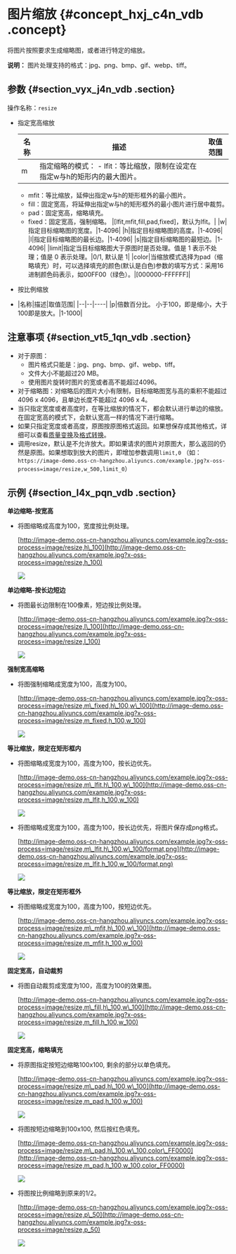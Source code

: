 # 图片缩放 {#concept_hxj_c4n_vdb .concept}

将图片按照要求生成缩略图，或者进行特定的缩放。

**说明：** 图片处理支持的格式：jpg、png、bmp、gif、webp、tiff。

## 参数 {#section_vyx_j4n_vdb .section}

操作名称：`resize`

-   指定宽高缩放

    |名称|描述|取值范围|
    |--|--|----|
    |m|指定缩略的模式：    -   lfit：等比缩放，限制在设定在指定w与h的矩形内的最大图片。
    -   mfit：等比缩放，延伸出指定w与h的矩形框外的最小图片。
    -   fill：固定宽高，将延伸出指定w与h的矩形框外的最小图片进行居中裁剪。
    -   pad：固定宽高，缩略填充。
    -   fixed：固定宽高，强制缩略。
|\[lfit,mfit,fill,pad,fixed\]，默认为lfit。|
    |w|指定目标缩略图的宽度。|1-4096|
    |h|指定目标缩略图的高度。|1-4096|
    |l|指定目标缩略图的最长边。|1-4096|
    |s|指定目标缩略图的最短边。|1-4096|
    |limit|指定当目标缩略图大于原图时是否处理。值是 1 表示不处理；值是 0 表示处理。|0/1, 默认是 1|
    |color|当缩放模式选择为pad（缩略填充）时，可以选择填充的颜色\(默认是白色\)参数的填写方式：采用16进制颜色码表示，如00FF00（绿色）。|\[000000-FFFFFF\]|

-   按比例缩放
-   |名称|描述|取值范围|
|--|--|----|
|p|倍数百分比。 小于100，即是缩小，大于100即是放大。|1-1000|


## 注意事项 {#section_vt5_1qn_vdb .section}

-   对于原图：
    -   图片格式只能是：jpg、png、bmp、gif、webp、tiff。
    -   文件大小不能超过20 MB。
    -   使用图片旋转时图片的宽或者高不能超过4096。
-   对于缩略图：对缩略后的图片大小有限制，目标缩略图宽与高的乘积不能超过 4096 x 4096，且单边长度不能超过 4096 x 4。
-   当只指定宽度或者高度时，在等比缩放的情况下，都会默认进行单边的缩放。在固定宽高的模式下，会默认宽高一样的情况下进行缩略。
-   如果只指定宽度或者高度，原图按原图格式返回。如果想保存成其他格式，详细可以查看[质量变换](cn.zh-CN/图片处理指南/格式转换/质量变换.md#)及[格式转换](cn.zh-CN/图片处理指南/格式转换/格式转换.md#)。
-   调用resize，默认是不允许放大。即如果请求的图片对原图大，那么返回的仍然是原图。如果想取到放大的图片，即增加参数调用`limit,0` （如：`https://image-demo.oss-cn-hangzhou.aliyuncs.com/example.jpg?x-oss-process=image/resize,w_500,limit_0`）

## 示例 {#section_l4x_pqn_vdb .section}

**单边缩略-按宽高**

-   将图缩略成高度为100，宽度按比例处理。

    [http://image-demo.oss-cn-hangzhou.aliyuncs.com/example.jpg?x-oss-process=image/resize,h\_100](http://image-demo.oss-cn-hangzhou.aliyuncs.com/example.jpg?x-oss-process=image/resize,h_100)

    ![](http://static-aliyun-doc.oss-cn-hangzhou.aliyuncs.com/assets/img/4769/2414_zh-CN.jpg)


**单边缩略-按长边短边**

-   将图最长边限制在100像素，短边按比例处理。

    [http://image-demo.oss-cn-hangzhou.aliyuncs.com/example.jpg?x-oss-process=image/resize,l\_100](http://image-demo.oss-cn-hangzhou.aliyuncs.com/example.jpg?x-oss-process=image/resize,l_100)

    ![](http://static-aliyun-doc.oss-cn-hangzhou.aliyuncs.com/assets/img/4769/2415_zh-CN.jpg)


**强制宽高缩略**

-   将图强制缩略成宽度为100，高度为100。

    [http://image-demo.oss-cn-hangzhou.aliyuncs.com/example.jpg?x-oss-process=image/resize,m\_fixed,h\_100,w\_100](http://image-demo.oss-cn-hangzhou.aliyuncs.com/example.jpg?x-oss-process=image/resize,m_fixed,h_100,w_100)

    ![](http://static-aliyun-doc.oss-cn-hangzhou.aliyuncs.com/assets/img/4769/2416_zh-CN.jpg)


**等比缩放，限定在矩形框内**

-   将图缩略成宽度为100，高度为100，按长边优先。

    [http://image-demo.oss-cn-hangzhou.aliyuncs.com/example.jpg?x-oss-process=image/resize,m\_lfit,h\_100,w\_100](http://image-demo.oss-cn-hangzhou.aliyuncs.com/example.jpg?x-oss-process=image/resize,m_lfit,h_100,w_100)

    ![](http://static-aliyun-doc.oss-cn-hangzhou.aliyuncs.com/assets/img/4769/2418_zh-CN.png)

-   将图缩略成宽度为100，高度为100，按长边优先，将图片保存成png格式。

    [http://image-demo.oss-cn-hangzhou.aliyuncs.com/example.jpg?x-oss-process=image/resize,m\_lfit,h\_100,w\_100/format,png](http://image-demo.oss-cn-hangzhou.aliyuncs.com/example.jpg?x-oss-process=image/resize,m_lfit,h_100,w_100/format,png)

    ![](http://static-aliyun-doc.oss-cn-hangzhou.aliyuncs.com/assets/img/4769/2419_zh-CN.png)


**等比缩放，限定在矩形框外**

-   将图缩略成宽度为100，高度为100，按短边优先。

    [http://image-demo.oss-cn-hangzhou.aliyuncs.com/example.jpg?x-oss-process=image/resize,m\_mfit,h\_100,w\_100](http://image-demo.oss-cn-hangzhou.aliyuncs.com/example.jpg?x-oss-process=image/resize,m_mfit,h_100,w_100)

    ![](http://static-aliyun-doc.oss-cn-hangzhou.aliyuncs.com/assets/img/4769/2420_zh-CN.jpg)


**固定宽高，自动裁剪**

-   将图自动裁剪成宽度为100，高度为100的效果图。

    [http://image-demo.oss-cn-hangzhou.aliyuncs.com/example.jpg?x-oss-process=image/resize,m\_fill,h\_100,w\_100](http://image-demo.oss-cn-hangzhou.aliyuncs.com/example.jpg?x-oss-process=image/resize,m_fill,h_100,w_100)

    ![](http://static-aliyun-doc.oss-cn-hangzhou.aliyuncs.com/assets/img/4769/2421_zh-CN.jpg)


**固定宽高，缩略填充**

-   将原图指定按短边缩略100x100, 剩余的部分以单色填充。

    [http://image-demo.oss-cn-hangzhou.aliyuncs.com/example.jpg?x-oss-process=image/resize,m\_pad,h\_100,w\_100](http://image-demo.oss-cn-hangzhou.aliyuncs.com/example.jpg?x-oss-process=image/resize,m_pad,h_100,w_100)

    ![](http://static-aliyun-doc.oss-cn-hangzhou.aliyuncs.com/assets/img/4769/2422_zh-CN.jpg)

-   将图按短边缩略到100x100, 然后按红色填充。

    [http://image-demo.oss-cn-hangzhou.aliyuncs.com/example.jpg?x-oss-process=image/resize,m\_pad,h\_100,w\_100,color\_FF0000](http://image-demo.oss-cn-hangzhou.aliyuncs.com/example.jpg?x-oss-process=image/resize,m_pad,h_100,w_100,color_FF0000)

    ![](http://static-aliyun-doc.oss-cn-hangzhou.aliyuncs.com/assets/img/4769/2423_zh-CN.jpg)

-   将图按比例缩略到原来的1/2。

    [http://image-demo.oss-cn-hangzhou.aliyuncs.com/example.jpg?x-oss-process=image/resize,p\_50](http://image-demo.oss-cn-hangzhou.aliyuncs.com/example.jpg?x-oss-process=image/resize,p_50)

    ![](http://static-aliyun-doc.oss-cn-hangzhou.aliyuncs.com/assets/img/4769/2425_zh-CN.jpg)


